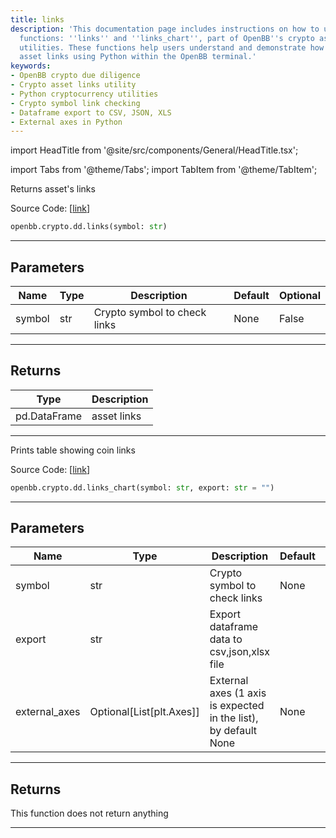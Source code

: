 ```yaml
---
title: links
description: 'This documentation page includes instructions on how to use two specific
  functions: ''links'' and ''links_chart'', part of OpenBB''s crypto asset due diligence
  utilities. These functions help users understand and demonstrate how to handle crypto
  asset links using Python within the OpenBB terminal.'
keywords:
- OpenBB crypto due diligence
- Crypto asset links utility
- Python cryptocurrency utilities
- Crypto symbol link checking
- Dataframe export to CSV, JSON, XLS
- External axes in Python
---
```


import HeadTitle from '@site/src/components/General/HeadTitle.tsx';

<HeadTitle title="crypto.dd.links - Reference | OpenBB SDK Docs" />

import Tabs from '@theme/Tabs';
import TabItem from '@theme/TabItem';

<Tabs>
<TabItem value="model" label="Model" default>

Returns asset's links

Source Code: [[link](https://github.com/OpenBB-finance/OpenBBTerminal/tree/main/openbb_terminal/cryptocurrency/due_diligence/messari_model.py#L197)]

```python
openbb.crypto.dd.links(symbol: str)
```

---

## Parameters

| Name | Type | Description | Default | Optional |
| ---- | ---- | ----------- | ------- | -------- |
| symbol | str | Crypto symbol to check links | None | False |


---

## Returns

| Type | Description |
| ---- | ----------- |
| pd.DataFrame | asset links |
---

</TabItem>
<TabItem value="view" label="Chart">

Prints table showing coin links

Source Code: [[link](https://github.com/OpenBB-finance/OpenBBTerminal/tree/main/openbb_terminal/cryptocurrency/due_diligence/messari_view.py#L249)]

```python
openbb.crypto.dd.links_chart(symbol: str, export: str = "")
```

---

## Parameters

| Name | Type | Description | Default | Optional |
| ---- | ---- | ----------- | ------- | -------- |
| symbol | str | Crypto symbol to check links | None | False |
| export | str | Export dataframe data to csv,json,xlsx file |  | True |
| external_axes | Optional[List[plt.Axes]] | External axes (1 axis is expected in the list), by default None | None | True |


---

## Returns

This function does not return anything

---

</TabItem>
</Tabs>
